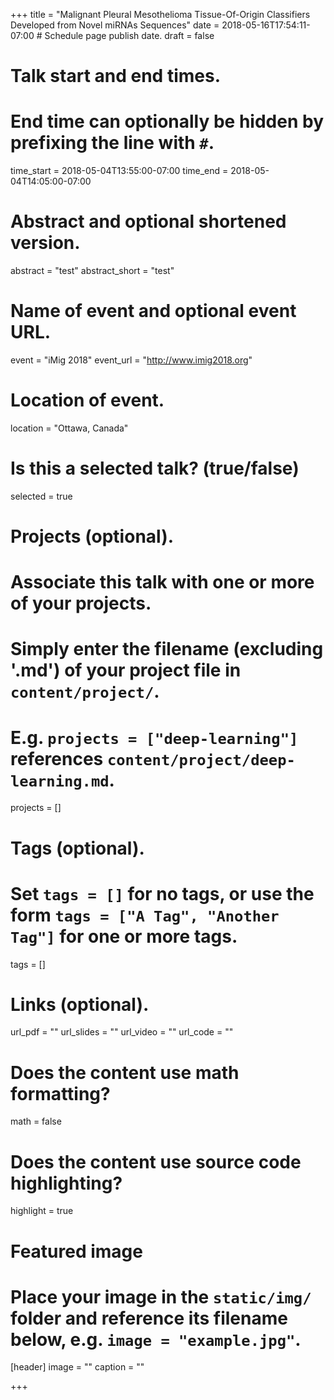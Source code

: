 +++
title = "Malignant Pleural Mesothelioma Tissue-Of-Origin Classifiers Developed from Novel miRNAs Sequences"
date = 2018-05-16T17:54:11-07:00  # Schedule page publish date.
draft = false

# Talk start and end times.
#   End time can optionally be hidden by prefixing the line with `#`.
time_start = 2018-05-04T13:55:00-07:00
time_end = 2018-05-04T14:05:00-07:00

# Abstract and optional shortened version.
abstract = "test"
abstract_short = "test"

# Name of event and optional event URL.
event = "iMig 2018"
event_url = "http://www.imig2018.org"

# Location of event.
location = "Ottawa, Canada"

# Is this a selected talk? (true/false)
selected = true

# Projects (optional).
#   Associate this talk with one or more of your projects.
#   Simply enter the filename (excluding '.md') of your project file in `content/project/`.
#   E.g. `projects = ["deep-learning"]` references `content/project/deep-learning.md`.
projects = []

# Tags (optional).
#   Set `tags = []` for no tags, or use the form `tags = ["A Tag", "Another Tag"]` for one or more tags.
tags = []

# Links (optional).
url_pdf = ""
url_slides = ""
url_video = ""
url_code = ""

# Does the content use math formatting?
math = false

# Does the content use source code highlighting?
highlight = true

# Featured image
# Place your image in the `static/img/` folder and reference its filename below, e.g. `image = "example.jpg"`.
[header]
image = ""
caption = ""

+++
